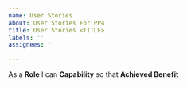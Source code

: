 ```yaml
---
name: User Stories
about: User Stories For PP4
title: User Stories <TITLE>
labels: ''
assignees: ''

---
```


As a **Role** I can **Capability** so that **Achieved Benefit**
